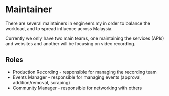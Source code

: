 # Maintainer

There are several maintainers in engineers.my in order to balance the workload, and to spread influence across Malaysia.

Currently we only have two main teams, one maintaining the services (APIs) and websites and another will be focusing on video recording.

## Roles

- Production Recording - responsible for managing the recording team
- Events Manager - responsible for managing events (approval, addition/removal, scraping)
- Community Manager - responsible for networking with others
